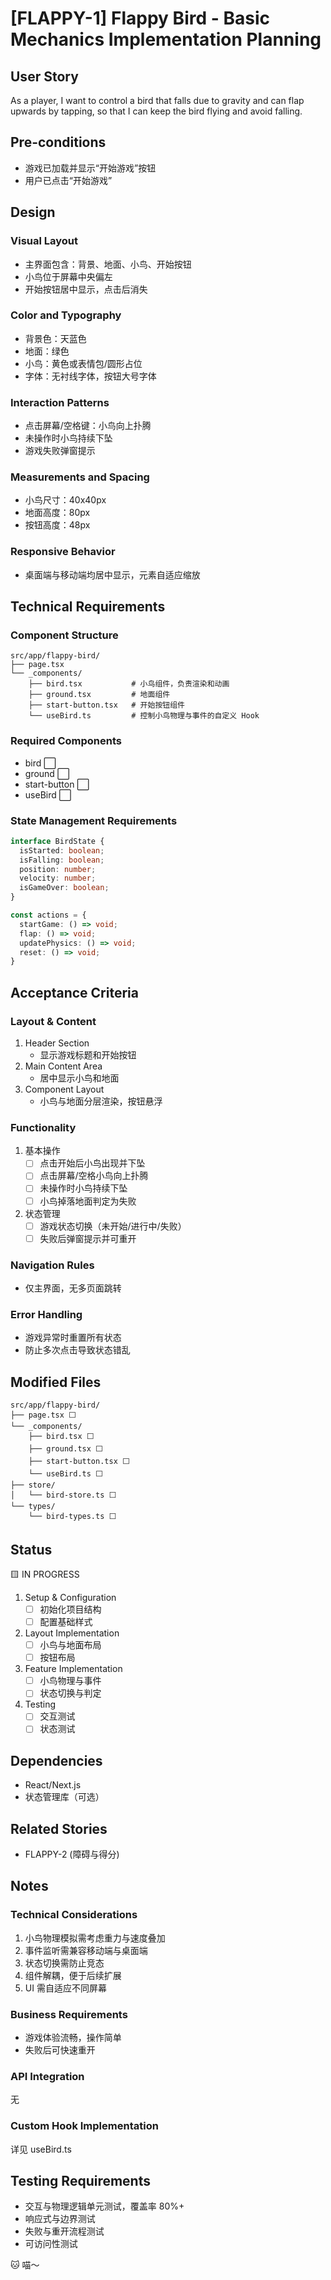 # [FLAPPY-1] Flappy Bird - Basic Mechanics Implementation Planning

## User Story

As a player, I want to control a bird that falls due to gravity and can flap upwards by tapping, so that I can keep the bird flying and avoid falling.

## Pre-conditions

- 游戏已加载并显示“开始游戏”按钮
- 用户已点击“开始游戏”

## Design

### Visual Layout
- 主界面包含：背景、地面、小鸟、开始按钮
- 小鸟位于屏幕中央偏左
- 开始按钮居中显示，点击后消失

### Color and Typography
- 背景色：天蓝色
- 地面：绿色
- 小鸟：黄色或表情包/圆形占位
- 字体：无衬线字体，按钮大号字体

### Interaction Patterns
- 点击屏幕/空格键：小鸟向上扑腾
- 未操作时小鸟持续下坠
- 游戏失败弹窗提示

### Measurements and Spacing
- 小鸟尺寸：40x40px
- 地面高度：80px
- 按钮高度：48px

### Responsive Behavior
- 桌面端与移动端均居中显示，元素自适应缩放

## Technical Requirements

### Component Structure
```
src/app/flappy-bird/
├── page.tsx
└── _components/
    ├── bird.tsx           # 小鸟组件，负责渲染和动画
    ├── ground.tsx         # 地面组件
    ├── start-button.tsx   # 开始按钮组件
    └── useBird.ts         # 控制小鸟物理与事件的自定义 Hook
```

### Required Components
- bird ⬜
- ground ⬜
- start-button ⬜
- useBird ⬜

### State Management Requirements
```typescript
interface BirdState {
  isStarted: boolean;
  isFalling: boolean;
  position: number;
  velocity: number;
  isGameOver: boolean;
}

const actions = {
  startGame: () => void;
  flap: () => void;
  updatePhysics: () => void;
  reset: () => void;
}
```

## Acceptance Criteria

### Layout & Content
1. Header Section
   - 显示游戏标题和开始按钮
2. Main Content Area
   - 居中显示小鸟和地面
3. Component Layout
   - 小鸟与地面分层渲染，按钮悬浮

### Functionality
1. 基本操作
   - [ ] 点击开始后小鸟出现并下坠
   - [ ] 点击屏幕/空格小鸟向上扑腾
   - [ ] 未操作时小鸟持续下坠
   - [ ] 小鸟掉落地面判定为失败

2. 状态管理
   - [ ] 游戏状态切换（未开始/进行中/失败）
   - [ ] 失败后弹窗提示并可重开

### Navigation Rules
- 仅主界面，无多页面跳转

### Error Handling
- 游戏异常时重置所有状态
- 防止多次点击导致状态错乱

## Modified Files
```
src/app/flappy-bird/
├── page.tsx ⬜
└── _components/
    ├── bird.tsx ⬜
    ├── ground.tsx ⬜
    ├── start-button.tsx ⬜
    └── useBird.ts ⬜
├── store/
│   └── bird-store.ts ⬜
└── types/
    └── bird-types.ts ⬜
```

## Status
🟨 IN PROGRESS

1. Setup & Configuration
   - [ ] 初始化项目结构
   - [ ] 配置基础样式
2. Layout Implementation
   - [ ] 小鸟与地面布局
   - [ ] 按钮布局
3. Feature Implementation
   - [ ] 小鸟物理与事件
   - [ ] 状态切换与判定
4. Testing
   - [ ] 交互测试
   - [ ] 状态测试

## Dependencies
- React/Next.js
- 状态管理库（可选）

## Related Stories
- FLAPPY-2 (障碍与得分)

## Notes
### Technical Considerations
1. 小鸟物理模拟需考虑重力与速度叠加
2. 事件监听需兼容移动端与桌面端
3. 状态切换需防止竞态
4. 组件解耦，便于后续扩展
5. UI 需自适应不同屏幕

### Business Requirements
- 游戏体验流畅，操作简单
- 失败后可快速重开

### API Integration
无

### Custom Hook Implementation
详见 useBird.ts

## Testing Requirements
- 交互与物理逻辑单元测试，覆盖率 80%+
- 响应式与边界测试
- 失败与重开流程测试
- 可访问性测试

🐱 喵～
